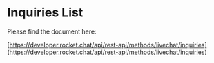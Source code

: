 # Inquiries List

Please find the document here: 

[https://developer.rocket.chat/api/rest-api/methods/livechat/inquiries](https://developer.rocket.chat/api/rest-api/methods/livechat/inquiries)

